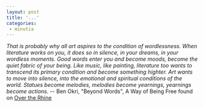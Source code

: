 ```yaml
---
layout: post
title: '...'
categories:
 - minutia
---
```


<i>That is probably why all art aspires to the condition of wordlessness. When literature works on you, it does so in silence, in your dreams, in your wordless moments. Good words enter you and become moods, become the quiet fabric of your being. Like music, like painting, literature too wants to transcend its primary condition and become something highter. Art wants to move into silence, into the emotional and spiritual conditions of the world. Statues become melodies, melodies become yearnings, yearnings become actions.</i>
-- Ben Okri, "Beyond Words", A Way of Being Free found on <a href="http://overtherhine.com/home.html">Over the Rhine</a> 

